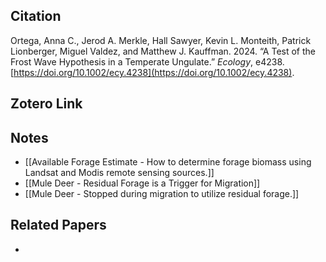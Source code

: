 ## Citation

Ortega, Anna C., Jerod A. Merkle, Hall Sawyer, Kevin L. Monteith, Patrick Lionberger, Miguel Valdez, and Matthew J. Kauffman. 2024. “A Test of the Frost Wave Hypothesis in a Temperate Ungulate.” _Ecology_, e4238. [https://doi.org/10.1002/ecy.4238](https://doi.org/10.1002/ecy.4238).
## Zotero Link


## Notes
* [[Available Forage Estimate - How to determine forage biomass using Landsat and Modis remote sensing sources.]]
* [[Mule Deer - Residual Forage is a Trigger for Migration]]
* [[Mule Deer - Stopped during migration to utilize residual forage.]]

## Related Papers
* 